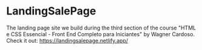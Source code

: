 # LandingSalePage
The landing page site we build during the third section of the course "HTML e CSS Essencial - Front End Completo para Iniciantes" by Wagner Cardoso. Check it out: https://landingsalepage.netlify.app/

